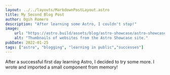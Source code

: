 ```yaml
---
layout: ../../layouts/MarkdownPostLayout.astro
title: My Second Blog Post
author: Ogih Romero
description: "After learning some Astro, I couldn't stop!"
image: 
    url: "https://astro.build/assets/blog/astro-showcase/astro-showcase-screenshot.jpg"
    alt: "Thumbnails of websites from the Astro Showcase site."
pubDate: 2022-01-25
tags: ["astro", "blogging", "learning in public","successes"]
---
```

After a successful first day learning Astro, I decided to try some more. I wrote and imported a small component from memory!
